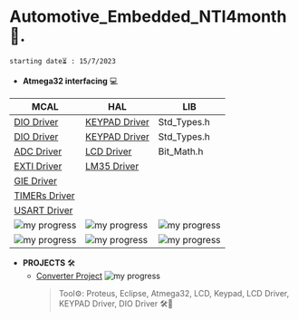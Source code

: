  # Automotive_Embedded_NTI4month 🚗.
`starting date⏳ : 15/7/2023`


- **Atmega32 interfacing** 💻
  
|MCAL|HAL|LIB|
|---------------------------------------------------------------------|--------------------------------------------------------------------------|-------------------------------------------------------------------| 																																																												
|[DIO Driver](Atmega32_arch_interfacing/MCAL/DIO_Driver)   	| [KEYPAD Driver](Atmega32_arch_interfacing/HAL/KEYPAD_Driver)  | Std_Types.h                       						                       		 	  |
| [DIO Driver](Atmega32_arch_interfacing/MCAL/DIO_Driver)    | [KEYPAD Driver](Atmega32_arch_interfacing/HAL/KEYPAD_Driver)  | Std_Types.h                                              								  |	
|[ADC Driver](Atmega32_arch_interfacing/MCAL/ADC_Driver)   | [LCD Driver](Atmega32_arch_interfacing/HAL/LCD_Driver)       	   	 | Bit_Math.h                                               									  |
|[EXTI Driver](Atmega32_arch_interfacing/MCAL/EXTI)      		    | [LM35 Driver](Atmega32_arch_interfacing/HAL/LM35_Driver)  	     |                                                          										  |
|[GIE Driver](Atmega32_arch_interfacing/MCAL/GIE)          			|                                                             												 	 |                                                          										  |
|[TIMERs Driver](Atmega32_arch_interfacing/MCAL/TIMERs)     |                                                              													 |                                                          										  |
|[USART Driver](Atmega32_arch_interfacing/MCAL/USART)       |                                                              		 											 |                                                          										  |
|![my progress](https://progress-bar.dev/100/?title=done)  	    | ![my progress](https://progress-bar.dev/100/?title=done)     			 | ![my progress](https://progress-bar.dev/100/?title=done) 	  |
|![my progress](https://progress-bar.dev/65/?title=done)   	    | ![my progress](https://progress-bar.dev/25/?title=done)     			     | ![my progress](https://progress-bar.dev/99/?title=done) 	   |



- **PROJECTS** 🛠️ 
    - [Converter Project](Atmega32_arch_interfacing/Projects/Converter)   ![my progress](https://progress-bar.dev/90/?title=progress)
        > Tool⚙️: Proteus, Eclipse, Atmega32, LCD, Keypad, LCD Driver, KEYPAD Driver, DIO Driver 🛠️🌟


